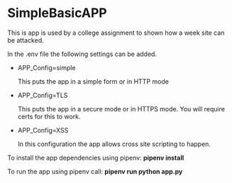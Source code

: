 # SimpleBasicAPP

This is app is used by a college assignment to shown how a week site can be attacked.

In the .env file the following settings can be added.
- APP\_Config=simple

  This puts the app in a simple form or in HTTP mode

- APP\_Config=TLS

  This puts the app in a secure mode or in HTTPS mode. You will require certs for this to work.
- APP\_Config=XSS

  In this configuration the app allows cross site scripting to happen.

To install the app dependencies using pipenv:
**pipenv install**

To run the app using pipenv call:
**pipenv run python app.py**


